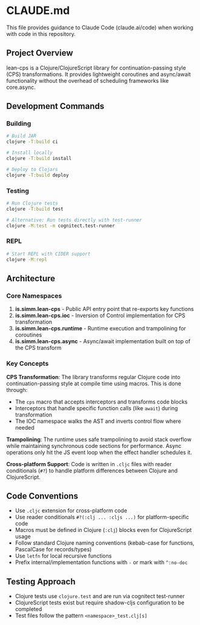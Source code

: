 # CLAUDE.md

This file provides guidance to Claude Code (claude.ai/code) when working with code in this repository.

## Project Overview

lean-cps is a Clojure/ClojureScript library for continuation-passing style (CPS) transformations. It provides lightweight coroutines and async/await functionality without the overhead of scheduling frameworks like core.async.

## Development Commands

### Building
```bash
# Build JAR
clojure -T:build ci

# Install locally
clojure -T:build install

# Deploy to Clojars
clojure -T:build deploy
```

### Testing
```bash
# Run Clojure tests
clojure -T:build test

# Alternative: Run tests directly with test-runner
clojure -M:test -m cognitect.test-runner
```

### REPL
```bash
# Start REPL with CIDER support
clojure -M:repl
```

## Architecture

### Core Namespaces

1. **is.simm.lean-cps** - Public API entry point that re-exports key functions
2. **is.simm.lean-cps.ioc** - Inversion of Control implementation for CPS transformation
3. **is.simm.lean-cps.runtime** - Runtime execution and trampolining for coroutines
4. **is.simm.lean-cps.async** - Async/await implementation built on top of the CPS transform

### Key Concepts

**CPS Transformation**: The library transforms regular Clojure code into continuation-passing style at compile time using macros. This is done through:
- The `cps` macro that accepts interceptors and transforms code blocks
- Interceptors that handle specific function calls (like `await`) during transformation
- The IOC namespace walks the AST and inverts control flow where needed

**Trampolining**: The runtime uses safe trampolining to avoid stack overflow while maintaining synchronous code sections for performance. Async operations only hit the JS event loop when the effect handler schedules it.

**Cross-platform Support**: Code is written in `.cljc` files with reader conditionals (`#?`) to handle platform differences between Clojure and ClojureScript.

## Code Conventions

- Use `.cljc` extension for cross-platform code
- Use reader conditionals `#?(:clj ... :cljs ...)` for platform-specific code
- Macros must be defined in Clojure (`:clj`) blocks even for ClojureScript usage
- Follow standard Clojure naming conventions (kebab-case for functions, PascalCase for records/types)
- Use `letfn` for local recursive functions
- Prefix internal/implementation functions with `-` or mark with `^:no-doc`

## Testing Approach

- Clojure tests use `clojure.test` and are run via cognitect test-runner
- ClojureScript tests exist but require shadow-cljs configuration to be completed
- Test files follow the pattern `<namespace>_test.clj[s]`